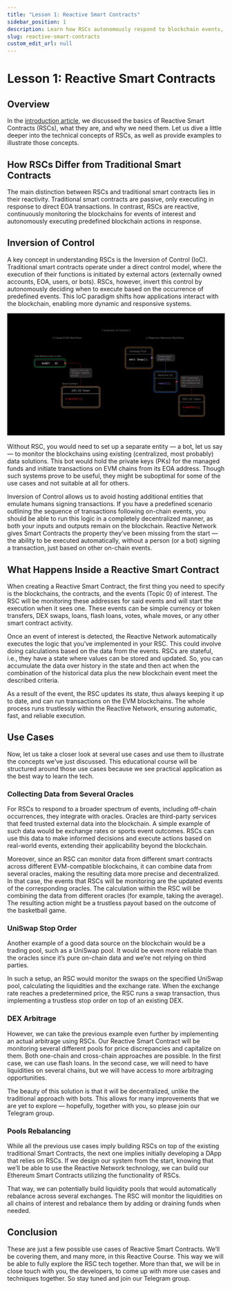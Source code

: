 ```yaml
---
title: "Lesson 1: Reactive Smart Contracts"
sidebar_position: 1
description: Learn how RSCs autonomously respond to blockchain events, contrasting traditional smart contracts. Understand Inversion of Control (IoC) and discover practical use cases.
slug: reactive-smart-contracts
custom_edit_url: null
---
```


# Lesson 1: Reactive Smart Contracts

## Overview

In the [introduction article](../introduction/reactive-smart-contracts.md), we discussed the basics of Reactive Smart Contracts (RSCs), what they are, and why we need them. Let us dive a little deeper into the technical concepts of RSCs, as well as provide examples to illustrate those concepts.

## How RSCs Differ from Traditional Smart Contracts

The main distinction between RSCs and traditional smart contracts lies in their reactivity. Traditional smart contracts are passive, only executing in response to direct EOA transactions. In contrast, RSCs are reactive, continuously monitoring the blockchains for events of interest and autonomously executing predefined blockchain actions in response.

## Inversion of Control

A key concept in understanding RSCs is the Inversion of Control (IoC). Traditional smart contracts operate under a direct control model, where the execution of their functions is initiated by external actors (externally owned accounts, EOA, users, or bots). RSCs, however, invert this control by autonomously deciding when to execute based on the occurrence of predefined events. This IoC paradigm shifts how applications interact with the blockchain, enabling more dynamic and responsive systems.

![Inversion of Control](./img/inversion-of-control.jpg)

Without RSC, you would need to set up a separate entity — a bot, let us say — to monitor the blockchains using existing (centralized, most probably) data solutions. This bot would hold the private keys (PKs) for the managed funds and initiate transactions on EVM chains from its EOA address. Though such systems prove to be useful, they might be suboptimal for some of the use cases and not suitable at all for others.

Inversion of Control allows us to avoid hosting additional entities that emulate humans signing transactions. If you have a predefined scenario outlining the sequence of transactions following on-chain events, you should be able to run this logic in a completely decentralized manner, as both your inputs and outputs remain on the blockchain. Reactive Network gives Smart Contracts the property they’ve been missing from the start — the ability to be executed automatically, without a person (or a bot) signing a transaction, just based on other on-chain events.

## What Happens Inside a Reactive Smart Contract

When creating a Reactive Smart Contract, the first thing you need to specify is the blockchains, the contracts, and the events (Topic 0) of interest. The RSC will be monitoring these addresses for said events and will start the execution when it sees one. These events can be simple currency or token transfers, DEX swaps, loans, flash loans, votes, whale moves, or any other smart contract activity.

Once an event of interest is detected, the Reactive Network automatically executes the logic that you’ve implemented in your RSC. This could involve doing calculations based on the data from the events. RSCs are stateful, i.e., they have a state where values can be stored and updated. So, you can accumulate the data over history in the state and then act when the combination of the historical data plus the new blockchain event meet the described criteria.

As a result of the event, the RSC updates its state, thus always keeping it up to date, and can run transactions on the EVM blockchains. The whole process runs trustlessly within the Reactive Network, ensuring automatic, fast, and reliable execution.

## Use Cases

Now, let us take a closer look at several use cases and use them to illustrate the concepts we’ve just discussed. This educational course will be structured around those use cases because we see practical application as the best way to learn the tech.

### Collecting Data from Several Oracles

For RSCs to respond to a broader spectrum of events, including off-chain occurrences, they integrate with oracles. Oracles are third-party services that feed trusted external data into the blockchain. A simple example of such data would be exchange rates or sports event outcomes. RSCs can use this data to make informed decisions and execute actions based on real-world events, extending their applicability beyond the blockchain.

Moreover, since an RSC can monitor data from different smart contracts across different EVM-compatible blockchains, it can combine data from several oracles, making the resulting data more precise and decentralized. In that case, the events that RSCs will be monitoring are the updated events of the corresponding oracles. The calculation within the RSC will be combining the data from different oracles (for example, taking the average). The resulting action might be a trustless payout based on the outcome of the basketball game.

### UniSwap Stop Order

Another example of a good data source on the blockchain would be a trading pool, such as a UniSwap pool. It would be even more reliable than the oracles since it’s pure on-chain data and we’re not relying on third parties.

In such a setup, an RSC would monitor the swaps on the specified UniSwap pool, calculating the liquidities and the exchange rate. When the exchange rate reaches a predetermined price, the RSC runs a swap transaction, thus implementing a trustless stop order on top of an existing DEX.

### DEX Arbitrage

However, we can take the previous example even further by implementing an actual arbitrage using RSCs. Our Reactive Smart Contract will be monitoring several different pools for price discrepancies and capitalize on them. Both one-chain and cross-chain approaches are possible. In the first case, we can use flash loans. In the second case, we will need to have liquidities on several chains, but we will have access to more arbitraging opportunities.

The beauty of this solution is that it will be decentralized, unlike the traditional approach with bots. This allows for many improvements that we are yet to explore — hopefully, together with you, so please join our Telegram group.

### Pools Rebalancing

While all the previous use cases imply building RSCs on top of the existing traditional Smart Contracts, the next one implies initially developing a DApp that relies on RSCs. If we design our system from the start, knowing that we’ll be able to use the Reactive Network technology, we can build our Ethereum Smart Contracts utilizing the functionality of RSCs.

That way, we can potentially build liquidity pools that would automatically rebalance across several exchanges. The RSC will monitor the liquidities on all chains of interest and rebalance them by adding or draining funds when needed.

## Conclusion

These are just a few possible use cases of Reactive Smart Contracts. We’ll be covering them, and many more, in this Reactive Course. This way we will be able to fully explore the RSC tech together. More than that, we will be in close touch with you, the developers, to come up with more use cases and techniques together. So stay tuned and join our Telegram group.
